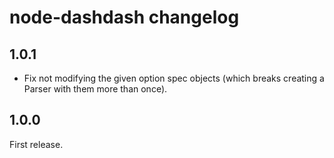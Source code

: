 # node-dashdash changelog

## 1.0.1

- Fix not modifying the given option spec objects (which breaks creating
  a Parser with them more than once).


## 1.0.0

First release.

